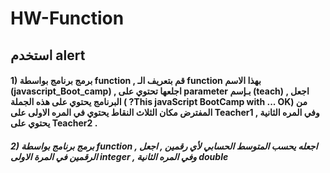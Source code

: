 # HW-Function
## استخدم alert 

#### 1) برمج برنامج بواسطة function , قم بتعريف الـ function بهذا الاسم (javascript_Boot_camp) , اجلعها تحتوي على parameter بـإسم (teach) , اجعل البرنامج يحتوي على هذه الجملة ( ?This javaScript BootCamp with ... OK) من المفترض مكان الثلاث النقاط يحتوي في المره الاولى على Teacher1 , وفي المره الثانية يحتوي على Teacher2 . 


 
##### 2) برمج برنامج بواسطة function , اجعله يحسب المتوسط الحسابي لأي رقمين , اجعل الرقمين في المرة الاولى integer , وفي المره الثانية double 


